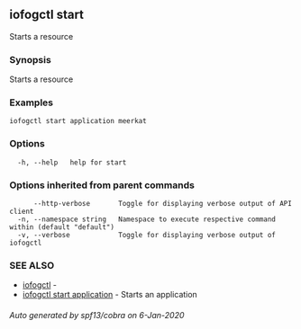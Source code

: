 ## iofogctl start

Starts a resource

### Synopsis

Starts a resource

### Examples

```
iofogctl start application meerkat
```

### Options

```
  -h, --help   help for start
```

### Options inherited from parent commands

```
      --http-verbose       Toggle for displaying verbose output of API client
  -n, --namespace string   Namespace to execute respective command within (default "default")
  -v, --verbose            Toggle for displaying verbose output of iofogctl
```

### SEE ALSO

* [iofogctl](iofogctl.md)	 - 
* [iofogctl start application](iofogctl_start_application.md)	 - Starts an application

###### Auto generated by spf13/cobra on 6-Jan-2020
